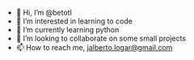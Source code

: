 - 👋 Hi, I’m @betotl
- 👀 I’m interested in learning to code
- 🌱 I’m currently learning python
- 💞️ I’m looking to collaborate on some small projects 
- 📫 How to reach me, jalberto.logar@gmail.com

<!---
betotl/betotl is a ✨ special ✨ repository because its `README.md` (this file) appears on your GitHub profile.
You can click the Preview link to take a look at your changes.
--->
